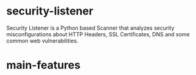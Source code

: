 # security-listener
Security Listener is a Python based Scanner that analyzes security misconfigurations about HTTP Headers, SSL Certificates, DNS and some common web vulnerabilities.


# main-features
